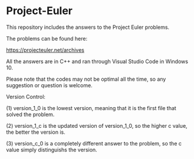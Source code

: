 # Project-Euler

This repository includes the answers to the Project Euler problems.

The problems can be found here:

https://projecteuler.net/archives

All the answers are in C++ and ran through Visual Studio Code in Windows 10.

Please note that the codes may not be optimal all the time, so any suggestion or question is welcome.

Version Control:

(1) version_1_0 is the lowest version, meaning that it is the first file that solved the problem.

(2) version_1_c is the updated version of version_1_0, so the higher c value, the better the version is.

(3) version_c_0 is a completely different answer to the problem, so the c value simply distinguishs the version.
